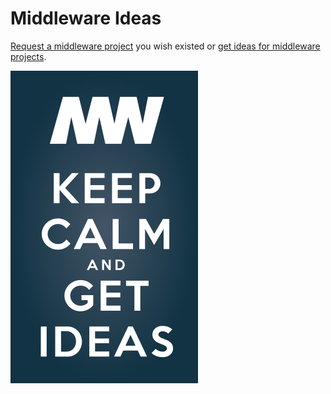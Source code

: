# Middleware Ideas

[Request a middleware project](https://github.com/middlewares/ideas/issues/new?body=Contributing%20guidelines%3A%0A-%20Search%20https%3A%2F%2Fpackagist.org%20and%20the%20issue%20tracker%20before%20opening%20an%20issue.%0A-%20Succinctly%20describe%20what%20you're%20looking%20for%20and%20use%20a%20descriptive%20title.) you wish existed or [get ideas for middleware projects](https://github.com/middlewares/ideas/issues).

![KEEP CALM AND GET IDEAS](art/teaser.png)
